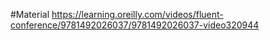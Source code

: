 #Material
https://learning.oreilly.com/videos/fluent-conference/9781492026037/9781492026037-video320944
